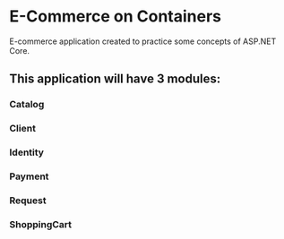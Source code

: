 # E-Commerce on Containers
E-commerce application created to practice some concepts of ASP.NET Core.


## This application will have 3 modules:
### Catalog
### Client
### Identity
### Payment
### Request
### ShoppingCart
